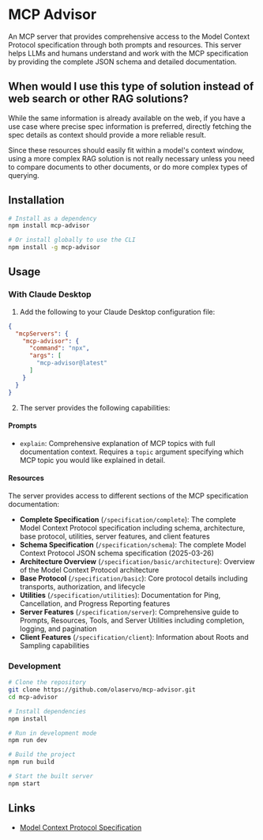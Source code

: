 # MCP Advisor

An MCP server that provides comprehensive access to the Model Context Protocol specification through both prompts and resources. This server helps LLMs and humans understand and work with the MCP specification by providing the complete JSON schema and detailed documentation.

## When would I use this type of solution instead of web search or other RAG solutions?

While the same information is already available on the web, if you have a use case where precise spec information is preferred, directly fetching the spec details as context should provide a more reliable result.

Since these resources should easily fit within a model's context window, using a more complex RAG solution is not really necessary unless you need to compare documents to other documents, or do more complex types of querying.

## Installation

```bash
# Install as a dependency
npm install mcp-advisor

# Or install globally to use the CLI
npm install -g mcp-advisor
```

## Usage

### With Claude Desktop

1. Add the following to your Claude Desktop configuration file:

```json
{
  "mcpServers": {
    "mcp-advisor": {
      "command": "npx",
      "args": [
        "mcp-advisor@latest"
      ]
    }
  }
}
```

2. The server provides the following capabilities:

#### Prompts

- `explain`: Comprehensive explanation of MCP topics with full documentation context. Requires a `topic` argument specifying which MCP topic you would like explained in detail.

#### Resources

The server provides access to different sections of the MCP specification documentation:

- **Complete Specification** (`/specification/complete`): The complete Model Context Protocol specification including schema, architecture, base protocol, utilities, server features, and client features
- **Schema Specification** (`/specification/schema`): The complete Model Context Protocol JSON schema specification (2025-03-26)
- **Architecture Overview** (`/specification/basic/architecture`): Overview of the Model Context Protocol architecture
- **Base Protocol** (`/specification/basic`): Core protocol details including transports, authorization, and lifecycle
- **Utilities** (`/specification/utilities`): Documentation for Ping, Cancellation, and Progress Reporting features
- **Server Features** (`/specification/server`): Comprehensive guide to Prompts, Resources, Tools, and Server Utilities including completion, logging, and pagination
- **Client Features** (`/specification/client`): Information about Roots and Sampling capabilities

### Development

```bash
# Clone the repository
git clone https://github.com/olaservo/mcp-advisor.git
cd mcp-advisor

# Install dependencies
npm install

# Run in development mode
npm run dev

# Build the project
npm run build

# Start the built server
npm start
```

## Links

- [Model Context Protocol Specification](https://spec.modelcontextprotocol.io/specification/2025-03-26/)
